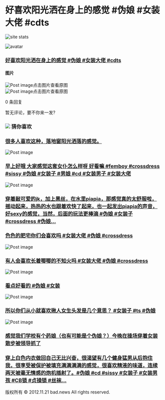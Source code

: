 # 好喜欢阳光洒在身上的感觉 #伪娘 #女装大佬 #cdts

![site stats](https://c.statcounter.com/12770071/0/4dcaea1f/1/)

![avatar](https://bad.news/images/default_avatar_400x400.jpeg)

### [好喜欢阳光洒在身上的感觉 #伪娘 #女装大佬 #cdts](https://twitter.com/sissykirari/status/1480108886900502534)

#### 图片

![Post image](https://pbs.twimg.com/media/FIpnKVDacAgb3xm.jpg)点击图片查看原图  
![Post image](https://pbs.twimg.com/media/FIpnLRYaUAAIq3Z.jpg)点击图片查看原图

0 条回复

暂无评论，要不你来一发?

### ![](/images/icon_6.png) 猜你喜欢

### [很多人喜欢这种，落地窗阳光洒落的感觉。](https://twitter.com/qiancaobuzhiqiu/status/1607202448808214529)

![Post image](https://twitter.com/qiancaobuzhiqiu/status/1607202448808214529)

### [早上好哦 大家感觉这套女仆怎么样呀 好看嘛 #femboy #crossdress #sissy #伪娘 #女装子 #男娘 #cd #女装男子 #女装大佬](https://twitter.com/Chuyue_ii/status/1427430748382916613)

![Post image](https://twitter.com/Chuyue_ii/status/1427430748382916613)

### [穿着敲可爱的jk，加上黑丝，在水里piapia，那感觉真的太舒服啦，摇动起来，热热的水也跟着欢快了起来，也一起发出piapia的声音，好sexy的感觉，当然，后面的玩法更棒滴 #伪娘 #女装子 #crossdress #伪娘…](https://twitter.com/mylove701023/status/1452076006932574210)

### [色色的肥宅你们会喜欢吗 #女装大佬 #伪娘 #crossdress](https://twitter.com/9797san/status/1508046143502303238)

![Post image](https://twitter.com/9797san/status/1508046143502303238)

### [有人会喜欢长着唧唧的不知火吗 #女装大佬 #伪娘 #crossdress](https://twitter.com/9797san/status/1505862088203583489)

![Post image](https://twitter.com/9797san/status/1505862088203583489)

### [看点好看的 #伪娘 #女装](https://twitter.com/KilluaTsuna/status/1603403176207863808)

![Post image](https://twitter.com/KilluaTsuna/status/1603403176207863808)

### [所以你们从小就喜欢揪人女生头发是几个意思？ #女装子 #ts #伪娘](https://twitter.com/AshleyMei6/status/1468027298137862144)

![Post image](https://twitter.com/AshleyMei6/status/1468027298137862144)

### [感觉我们学校有个药娘（也有可能是个伪娘？）今晚在操场穿着女装散步被领导抓了](https://twitter.com/pxwwu_chan/status/1445024219599818758)

### [穿上白色内衣做回自己无比兴奋，很渴望有几个健身猛男从后抱住我，很享受被保护被填充满满满满的感觉，很喜欢精液的味道，连续两天被毫无情感的炮机插射了。#伪娘 #cd #sissy #女装子 #女装男孩 #CB锁 #贞操锁 #丝袜…](https://twitter.com/MMDDJB/status/1423702093961990144)

版权所有 © 2012.11.21 bad.news All rights reserved.